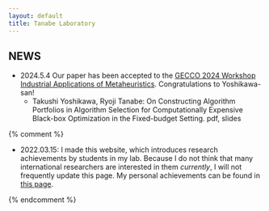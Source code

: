 ```yaml
---
layout: default
title: Tanabe Laboratory
---
```


## NEWS

* 2024.5.4 Our paper has been accepted to the [GECCO 2024 Workshop Industrial Applications of Metaheuristics](https://sites.google.com/view/iam-workshop/home). Congratulations to Yoshikawa-san!
    * Takushi Yoshikawa, Ryoji Tanabe: On Constructing Algorithm Portfolios in Algorithm Selection for Computationally Expensive Black-box Optimization in the Fixed-budget Setting. pdf, slides

{% comment %}

* 2022.03.15: I made this website, which introduces research achievements by students in my lab. Because I do not think that many international researchers are interested in them *currently*, I will not frequently update this page. My personal achievements can be found in [this page](https://ryojitanabe.github.io/).

{% endcomment %}

